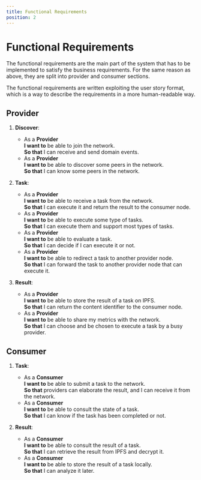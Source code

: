 ```yaml
---
title: Functional Requirements
position: 2
---
```


# Functional Requirements

The functional requirements are the main part of the system that has to be implemented to satisfy the business requirements.
For the same reason as above, they are split into provider and consumer sections.

The functional requirements are written exploiting the user story format, which is a way to describe the requirements in a more human-readable way.

## Provider

1. **Discover**:
    - As a **Provider**  
      **I want to** be able to join the network.  
      **So that** I can receive and send domain events.
    - As a **Provider**  
      **I want to** be able to discover some peers in the network.  
      **So that** I can know some peers in the network.

2. **Task**:
    - As a **Provider**  
      **I want to** be able to receive a task from the network.  
      **So that** I can execute it and return the result to the consumer node.
    - As a **Provider**  
      **I want to** be able to execute some type of tasks.  
      **So that** I can execute them and support most types of tasks.
    - As a **Provider**  
      **I want to** be able to evaluate a task.  
      **So that** I can decide if I can execute it or not.
    - As a **Provider**  
      **I want to** be able to redirect a task to another provider node.  
      **So that** I can forward the task to another provider node that can execute it.

3. **Result**:
    - As a **Provider**  
      **I want to** be able to store the result of a task on IPFS.  
      **So that** I can return the content identifier to the consumer node.
    - As a **Provider**  
      **I want to** be able to share my metrics with the network.  
      **So that** I can choose and be chosen to execute a task by a busy provider.

## Consumer

1. **Task**:
    - As a **Consumer**  
      **I want to** be able to submit a task to the network.  
      **So that** providers can elaborate the result, and I can receive it from the network.
    - As a **Consumer**  
      **I want to** be able to consult the state of a task.  
      **So that** I can know if the task has been completed or not.

2. **Result**:
    - As a **Consumer**  
      **I want to** be able to consult the result of a task.  
      **So that** I can retrieve the result from IPFS and decrypt it.
    - As a **Consumer**  
      **I want to** be able to store the result of a task locally.  
      **So that** I can analyze it later.  
